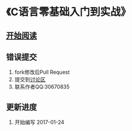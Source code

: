 # 《C语言零基础入门到实战》

## [开始阅读](directory.md)

## 错误提交
1. fork修改后Pull Request
1. 提交到[讨论区](https://coding.net/u/noxue/p/cyuyan/topic)
1. 联系作者QQ:30670835

## 更新进度
1. 开始编写 2017-01-24
